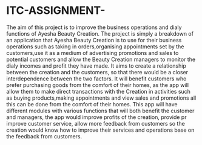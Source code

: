 # ITC-ASSIGNMENT-
The aim of this project is to improve the business operations and dialy functions of Ayesha Beauty Creation.
The project is simply a breakdown of an application that Ayesha Beauty Creation is to use for their business operations such as taking in orders,organising appointments set by the customers,use it as a medium of advertising promotions and sales to potential customers and allow the Beauty  Creation managers to monitor the dialy incomes and profit they have made.
It aims to create a relationship between the creation and the customers, so that there would be a closer interdependence between the two factors.
It will benefit customers who prefer purchasing goods from the comfort of their homes, as the app will allow them to make direct transactions with the Creation in activities such as buying products,making appointments and view sales and promotions all this can be done from the comfort of their homes.
This app will have different modules with various functions that will both benefit the customer and managers, the app would improve profits of the creation, provide pr improve customer service, allow more feedback from customers so the creation would know how to improve their services and operations base on the feedback from customers.
